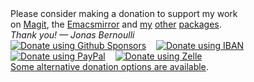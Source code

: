 <div id="donate">
  <div>
	Please consider making a donation to support my work <br> on
	<a href="https://magit.vc">Magit</a>, the
	<a href="https://emacsmirror.net">Emacsmirror</a> and
	<a href="https://github.com/tarsius">my</a>
	<a href="https://github.com/emacscollective">other</a>
	<a href="https://github.com/magit">packages</a>.
  </div>
  <div>
    <em>Thank you! — Jonas Bernoulli</em>
  </div>
  <div>
    <a href="https://github.com/sponsors/tarsius">
      <img title="Donate using Github Sponsors"
           alt="Donate using Github Sponsors"
           src="https://magit.vc/assets/github-sponsors-50px.png"></a>
    &nbsp;&nbsp;
    <a href="https://magit.vc/donate#iban">
      <img title="Donate using IBAN"
           alt="Donate using IBAN"
           src="https://magit.vc/assets/iban.png"></a>
    <br>
    <a href="https://www.paypal.me/JonasBernoulli/25">
      <img title="Donate using PayPal"
           alt="Donate using PayPal"
           src="https://magit.vc/assets/paypal.png"></a>
    &nbsp;&nbsp;
    <a href="https://magit.vc/donate#zelle">
      <img title="Donate using Zelle"
           alt="Donate using Zelle"
           src="https://magit.vc/assets/zelle.png"></a>
    <br>
    <a href="https://magit.vc/donate">Some alternative donation options are available</a>.
  </div>
</div>
